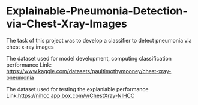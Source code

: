 # Explainable-Pneumonia-Detection-via-Chest-Xray-Images


The task of this project was to develop a classifier to detect pneumonia via chest x-ray images

The dataset used for model development, computing classification performance  Link: https://www.kaggle.com/datasets/paultimothymooney/chest-xray-pneumonia

The dataset used for testing the explaniable performance Link:https://nihcc.app.box.com/v/ChestXray-NIHCC

